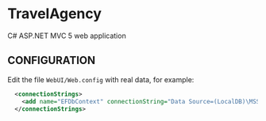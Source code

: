 # TravelAgency

C# ASP.NET MVC 5 web application

CONFIGURATION
-------------

Edit the file `WebUI/Web.config` with real data, for example:

```xml
  <connectionStrings>
    <add name="EFDbContext" connectionString="Data Source=(LocalDB)\MSSQLLocalDB;AttachDbFilename=C:\Users\username\DB\myDB.mdf;Integrated Security=True;Connect Timeout=30" providerName="System.Data.SqlClient" />
  </connectionStrings>
```
